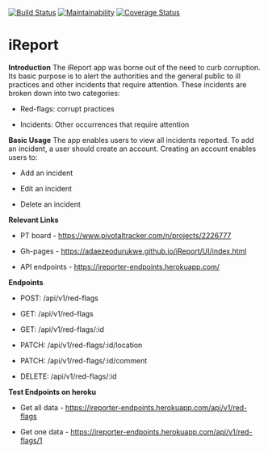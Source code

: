 
[![Build Status](https://travis-ci.org/adaezeodurukwe/iReport.svg?branch=develop)](https://travis-ci.org/adaezeodurukwe/iReport)
[![Maintainability](https://api.codeclimate.com/v1/badges/a99a88d28ad37a79dbf6/maintainability)](https://codeclimate.com/github/codeclimate/codeclimate/maintainability)
[![Coverage Status](https://coveralls.io/repos/github/adaezeodurukwe/iReport/badge.svg?branch=develop)](https://coveralls.io/github/adaezeodurukwe/iReport?branch=develop)

# iReport

**Introduction**
The iReport app was borne out of the need to curb corruption. Its basic purpose is to alert the authorities and the general public to ill practices and other incidents that require attention. These incidents are broken down into two categories:

- Red-flags: corrupt practices

- Incidents: Other occurrences that require attention

**Basic Usage**
The app enables users to view all incidents reported. To add an incident, a user should create an account. Creating an account enables users to:

- Add an incident

- Edit an incident

- Delete an incident

**Relevant Links**

- PT board - https://www.pivotaltracker.com/n/projects/2226777

- Gh-pages - https://adaezeodurukwe.github.io/iReport/UI/index.html

- API endpoints - https://ireporter-endpoints.herokuapp.com/

**Endpoints**

- POST: /api/v1/red-flags

- GET: /api/v1/red-flags

- GET: /api/v1/red-flags/:id

- PATCH: /api/v1/red-flags/:id/location

- PATCH: /api/v1/red-flags/:id/comment

- DELETE: /api/v1/red-flags/:id

**Test Endpoints on heroku**

- Get all data -  https://ireporter-endpoints.herokuapp.com/api/v1/red-flags

- Get one data - https://ireporter-endpoints.herokuapp.com/api/v1/red-flags/1